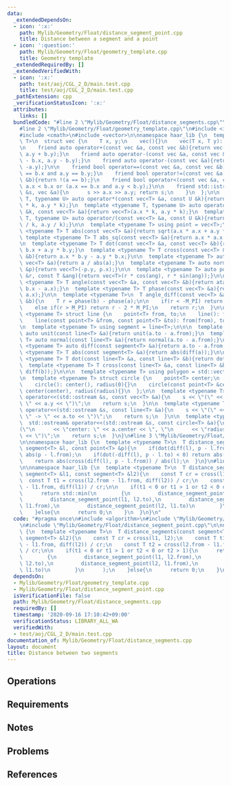 ```yaml
---
data:
  _extendedDependsOn:
  - icon: ':x:'
    path: Mylib/Geometry/Float/distance_segment_point.cpp
    title: Distance between a segment and a point
  - icon: ':question:'
    path: Mylib/Geometry/Float/geometry_template.cpp
    title: Geometry template
  _extendedRequiredBy: []
  _extendedVerifiedWith:
  - icon: ':x:'
    path: test/aoj/CGL_2_D/main.test.cpp
    title: test/aoj/CGL_2_D/main.test.cpp
  _pathExtension: cpp
  _verificationStatusIcon: ':x:'
  attributes:
    links: []
  bundledCode: "#line 2 \"Mylib/Geometry/Float/distance_segments.cpp\"\n#include <algorithm>\n\
    #line 2 \"Mylib/Geometry/Float/geometry_template.cpp\"\n#include <iostream>\n\
    #include <cmath>\n#include <vector>\n\nnamespace haar_lib {\n  template <typename\
    \ T>\n  struct vec {\n    T x, y;\n    vec(){}\n    vec(T x, T y): x(x), y(y){}\n\
    \n    friend auto operator+(const vec &a, const vec &b){return vec(a.x + b.x,\
    \ a.y + b.y);}\n    friend auto operator-(const vec &a, const vec &b){return vec(a.x\
    \ - b.x, a.y - b.y);}\n    friend auto operator-(const vec &a){return vec(-a.x,\
    \ -a.y);}\n\n    friend bool operator==(const vec &a, const vec &b){return a.x\
    \ == b.x and a.y == b.y;}\n    friend bool operator!=(const vec &a, const vec\
    \ &b){return !(a == b);}\n    friend bool operator<(const vec &a, const vec &b){return\
    \ a.x < b.x or (a.x == b.x and a.y < b.y);}\n\n    friend std::istream& operator>>(std::istream\
    \ &s, vec &a){\n      s >> a.x >> a.y; return s;\n    }\n  };\n\n  template <typename\
    \ T, typename U> auto operator*(const vec<T> &a, const U &k){return vec<T>(a.x\
    \ * k, a.y * k);}\n  template <typename T, typename U> auto operator*(const U\
    \ &k, const vec<T> &a){return vec<T>(a.x * k, a.y * k);}\n  template <typename\
    \ T, typename U> auto operator/(const vec<T> &a, const U &k){return vec<T>(a.x\
    \ / k, a.y / k);}\n\n  template <typename T> using point = vec<T>;\n\n  template\
    \ <typename T> T abs(const vec<T> &a){return sqrt(a.x * a.x + a.y * a.y);}\n \
    \ template <typename T> T abs_sq(const vec<T> &a){return a.x * a.x + a.y * a.y;}\n\
    \n  template <typename T> T dot(const vec<T> &a, const vec<T> &b){return a.x *\
    \ b.x + a.y * b.y;}\n  template <typename T> T cross(const vec<T> &a, const vec<T>\
    \ &b){return a.x * b.y - a.y * b.x;}\n\n  template <typename T> auto unit(const\
    \ vec<T> &a){return a / abs(a);}\n  template <typename T> auto normal(const vec<T>\
    \ &p){return vec<T>(-p.y, p.x);}\n\n  template <typename T> auto polar(const T\
    \ &r, const T &ang){return vec<T>(r * cos(ang), r * sin(ang));}\n\n  template\
    \ <typename T> T angle(const vec<T> &a, const vec<T> &b){return atan2(b.y - a.y,\
    \ b.x - a.x);}\n  template <typename T> T phase(const vec<T> &a){return atan2(a.y,\
    \ a.x);}\n\n  template <typename T>\n  T angle_diff(const vec<T> &a, const vec<T>\
    \ &b){\n    T r = phase(b) - phase(a);\n\n    if(r < -M_PI) return r + 2 * M_PI;\n\
    \    else if(r > M_PI) return r - 2 * M_PI;\n    return r;\n  }\n\n\n  template\
    \ <typename T> struct line {\n    point<T> from, to;\n    line(): from(), to(){}\n\
    \    line(const point<T> &from, const point<T> &to): from(from), to(to){}\n  };\n\
    \n  template <typename T> using segment = line<T>;\n\n\n  template <typename T>\
    \ auto unit(const line<T> &a){return unit(a.to - a.from);}\n  template <typename\
    \ T> auto normal(const line<T> &a){return normal(a.to - a.from);}\n\n  template\
    \ <typename T> auto diff(const segment<T> &a){return a.to - a.from;}\n\n  template\
    \ <typename T> T abs(const segment<T> &a){return abs(diff(a));}\n\n  template\
    \ <typename T> T dot(const line<T> &a, const line<T> &b){return dot(diff(a), diff(b));}\n\
    \  template <typename T> T cross(const line<T> &a, const line<T> &b){return cross(diff(a),\
    \ diff(b));}\n\n\n  template <typename T> using polygon = std::vector<point<T>>;\n\
    \n  template <typename T> struct circle {\n    point<T> center;\n    T radius;\n\
    \    circle(): center(), radius(0){}\n    circle(const point<T> &center, T radius):\
    \ center(center), radius(radius){}\n  };\n\n  template <typename T>\n  std::ostream&\
    \ operator<<(std::ostream &s, const vec<T> &a){\n    s << \"(\" << a.x << \",\
    \ \" << a.y << \")\";\n    return s;\n  }\n\n  template <typename T>\n  std::ostream&\
    \ operator<<(std::ostream &s, const line<T> &a){\n    s << \"(\" << a.from <<\
    \ \" -> \" << a.to << \")\";\n    return s;\n  }\n\n  template <typename T>\n\
    \  std::ostream& operator<<(std::ostream &s, const circle<T> &a){\n    s << \"\
    (\"\n      << \"center: \" << a.center << \", \"\n      << \"radius: \" << a.radius\
    \ << \")\";\n    return s;\n  }\n}\n#line 3 \"Mylib/Geometry/Float/distance_segment_point.cpp\"\
    \n\nnamespace haar_lib {\n  template <typename T>\n  T distance_segment_point(const\
    \ segment<T> &l, const point<T> &p){\n    if(dot(diff(l), p - l.from) < 0) return\
    \ abs(p - l.from);\n    if(dot(-diff(l), p - l.to) < 0) return abs(p - l.to);\n\
    \    return abs(cross(diff(l), p - l.from)) / abs(l);\n  }\n}\n#line 5 \"Mylib/Geometry/Float/distance_segments.cpp\"\
    \n\nnamespace haar_lib {\n  template <typename T>\n  T distance_segments(const\
    \ segment<T> &l1, const segment<T> &l2){\n    const T cr = cross(l1, l2);\n  \
    \  const T t1 = cross(l2.from - l1.from, diff(l2)) / cr;\n    const T t2 = cross(l2.from\
    \ - l1.from, diff(l1)) / cr;\n\n    if(t1 < 0 or t1 > 1 or t2 < 0 or t2 > 1){\n\
    \      return std::min(\n        {\n         distance_segment_point(l1, l2.from),\n\
    \         distance_segment_point(l1, l2.to),\n         distance_segment_point(l2,\
    \ l1.from),\n         distance_segment_point(l2, l1.to)\n        }\n      );\n\
    \    }else{\n      return 0;\n    }\n  }\n}\n"
  code: "#pragma once\n#include <algorithm>\n#include \"Mylib/Geometry/Float/geometry_template.cpp\"\
    \n#include \"Mylib/Geometry/Float/distance_segment_point.cpp\"\n\nnamespace haar_lib\
    \ {\n  template <typename T>\n  T distance_segments(const segment<T> &l1, const\
    \ segment<T> &l2){\n    const T cr = cross(l1, l2);\n    const T t1 = cross(l2.from\
    \ - l1.from, diff(l2)) / cr;\n    const T t2 = cross(l2.from - l1.from, diff(l1))\
    \ / cr;\n\n    if(t1 < 0 or t1 > 1 or t2 < 0 or t2 > 1){\n      return std::min(\n\
    \        {\n         distance_segment_point(l1, l2.from),\n         distance_segment_point(l1,\
    \ l2.to),\n         distance_segment_point(l2, l1.from),\n         distance_segment_point(l2,\
    \ l1.to)\n        }\n      );\n    }else{\n      return 0;\n    }\n  }\n}\n"
  dependsOn:
  - Mylib/Geometry/Float/geometry_template.cpp
  - Mylib/Geometry/Float/distance_segment_point.cpp
  isVerificationFile: false
  path: Mylib/Geometry/Float/distance_segments.cpp
  requiredBy: []
  timestamp: '2020-09-16 17:10:42+09:00'
  verificationStatus: LIBRARY_ALL_WA
  verifiedWith:
  - test/aoj/CGL_2_D/main.test.cpp
documentation_of: Mylib/Geometry/Float/distance_segments.cpp
layout: document
title: Distance between two segments
---
```


## Operations

## Requirements

## Notes

## Problems

## References
